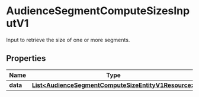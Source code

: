 

# AudienceSegmentComputeSizesInputV1

Input to retrieve the size of one or more segments.

## Properties

| Name | Type | Description | Notes |
|------------ | ------------- | ------------- | -------------|
|**data** | [**List&lt;AudienceSegmentComputeSizeEntityV1Resource&gt;**](AudienceSegmentComputeSizeEntityV1Resource.md) |  |  [optional] |



